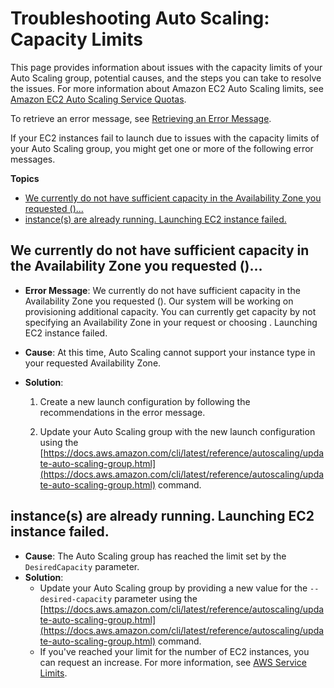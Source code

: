 # Troubleshooting Auto Scaling: Capacity Limits<a name="ts-as-capacity"></a>

This page provides information about issues with the capacity limits of your Auto Scaling group, potential causes, and the steps you can take to resolve the issues\. For more information about Amazon EC2 Auto Scaling limits, see [Amazon EC2 Auto Scaling Service Quotas](as-account-limits.md)\.

To retrieve an error message, see [Retrieving an Error Message](CHAP_Troubleshooting.md#RetrievingErrors)\.

If your EC2 instances fail to launch due to issues with the capacity limits of your Auto Scaling group, you might get one or more of the following error messages\.

**Topics**
+ [We currently do not have sufficient <instance type> capacity in the Availability Zone you requested \(<requested Availability Zone>\)\.\.\.](#ts-as-capacity-1)
+ [<number of instances> instance\(s\) are already running\. Launching EC2 instance failed\.](#ts-as-capacity-2)

## We currently do not have sufficient <instance type> capacity in the Availability Zone you requested \(<requested Availability Zone>\)\.\.\.<a name="ts-as-capacity-1"></a>
+ **Error Message**: We currently do not have sufficient <instance type> capacity in the Availability Zone you requested \(<requested Availability Zone>\)\. Our system will be working on provisioning additional capacity\. You can currently get <instance type> capacity by not specifying an Availability Zone in your request or choosing <list of Availability Zones that currently supports the instance type>\. Launching EC2 instance failed\.
+ **Cause**: At this time, Auto Scaling cannot support your instance type in your requested Availability Zone\. 
+ **Solution**: 

  1. Create a new launch configuration by following the recommendations in the error message\.

  1. Update your Auto Scaling group with the new launch configuration using the [https://docs.aws.amazon.com/cli/latest/reference/autoscaling/update-auto-scaling-group.html](https://docs.aws.amazon.com/cli/latest/reference/autoscaling/update-auto-scaling-group.html) command\.

## <number of instances> instance\(s\) are already running\. Launching EC2 instance failed\.<a name="ts-as-capacity-2"></a>
+ **Cause**: The Auto Scaling group has reached the limit set by the `DesiredCapacity` parameter\.
+ **Solution**:
  + Update your Auto Scaling group by providing a new value for the `--desired-capacity` parameter using the [https://docs.aws.amazon.com/cli/latest/reference/autoscaling/update-auto-scaling-group.html](https://docs.aws.amazon.com/cli/latest/reference/autoscaling/update-auto-scaling-group.html) command\.
  + If you've reached your limit for the number of EC2 instances, you can request an increase\. For more information, see [AWS Service Limits](https://docs.aws.amazon.com/general/latest/gr/aws_service_limits.html)\.